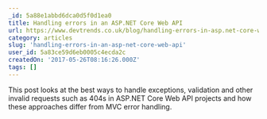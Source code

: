 ```yaml
---
_id: 5a88e1abbd6dca0d5f0d1ea0
title: Handling errors in an ASP.NET Core Web API
url: https://www.devtrends.co.uk/blog/handling-errors-in-asp.net-core-web-api
category: articles
slug: 'handling-errors-in-an-asp-net-core-web-api'
user_id: 5a83ce59d6eb0005c4ecda2c
createdOn: '2017-05-26T08:16:26.000Z'
tags: []
---
```


This post looks at the best ways to handle exceptions, validation and other invalid requests such as 404s in ASP.NET Core Web API projects and how these approaches differ from MVC error handling.

